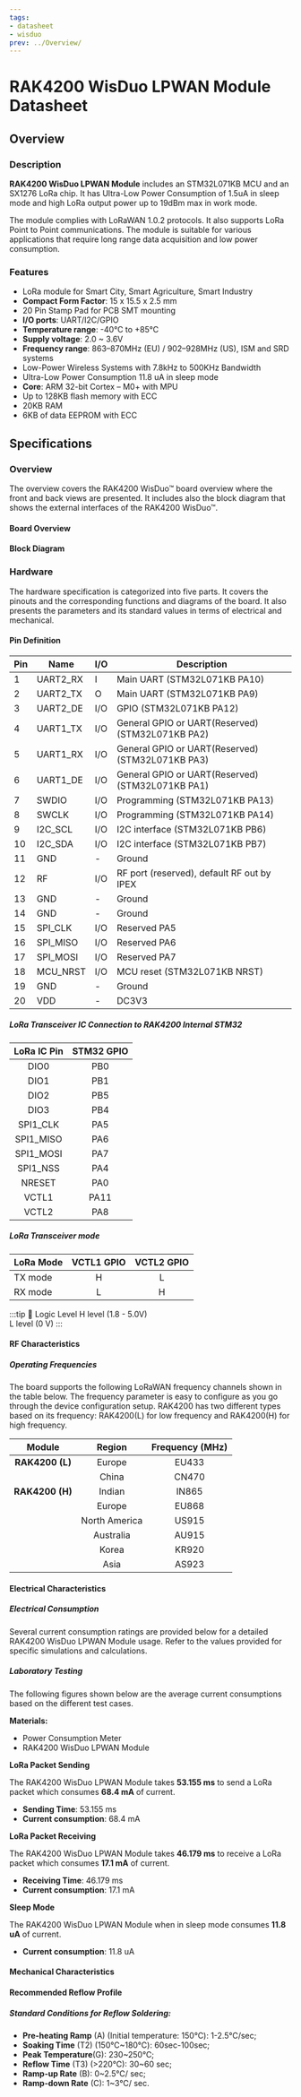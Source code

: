 ```yaml
---
tags:
- datasheet
- wisduo
prev: ../Overview/
---
```

# RAK4200 WisDuo LPWAN Module Datasheet

<!--
<rk-img
  src="/assets/images/wisduo/rak4200-module/datasheet/overview.png"
  width="50%"
  caption="RAK4200 Module"
/>
--->

## Overview

### Description

**RAK4200 WisDuo LPWAN Module** includes an STM32L071KB MCU and an SX1276 LoRa chip. It has Ultra-Low Power Consumption of 1.5uA in sleep mode and high LoRa output power up to 19dBm max in work mode.

The module complies with LoRaWAN 1.0.2 protocols. It also supports LoRa Point to Point communications. The module is suitable for various applications that require long range data acquisition and low power consumption.

### Features

* LoRa module for Smart City, Smart Agriculture, Smart Industry
* **Compact Form Factor**: 15 x 15.5 x 2.5 mm
* 20 Pin Stamp Pad for PCB SMT mounting
* **I/O ports**: UART/I2C/GPIO
* **Temperature range**: -40°C to +85°C
* **Supply voltage**: 2.0 ~ 3.6V
* **Frequency range**: 863–870MHz (EU) / 902–928MHz (US), ISM and SRD systems
* Low-Power Wireless Systems with 7.8kHz to 500KHz Bandwidth
* Ultra-Low Power Consumption 11.8 uA in sleep mode
* **Core**: ARM 32-bit Cortex – M0+ with MPU
* Up to 128KB flash memory with ECC
* 20KB RAM
* 6KB of data EEPROM with ECC


## Specifications

### Overview

The overview covers the RAK4200 WisDuo™ board overview where the front and back views are presented. It includes also the block diagram that shows the external interfaces of the RAK4200 WisDuo™.


#### Board Overview

<!---The figure below shows the top view of the RAK4200 WisDuo LPWAN Module. The dimensions of the Module are 15 x 15.5 x 2.5 mm.
(Mechanical Characteristics)
--->


<rk-img
  src="/assets/images/wisduo/rak4200-module/datasheet/back_view.png"
  width="60%"
  caption="RAK4200 WisDuo LPWAN Module Front and Back View"
/>


#### Block Diagram

<!--- The block diagram below shows the external interfaces of the RAK4200 WisDuo LPWAN Module. --->

<rk-img
  src="/assets/images/wisduo/rak4200-module/datasheet/block-diagram.png"
  width="60%"
  caption="RAK4200 WisDuo™ Block Diagram"
/>

### Hardware

The hardware specification is categorized into five parts. It covers the pinouts and the corresponding functions and diagrams of the board. It also presents the parameters and its standard values in terms of electrical and mechanical. 


#### Pin Definition

<!---Provided in this section is the Pinout of the RAK4200 WisDuo LPWAN Module.--->

<rk-img
  src="/assets/images/wisduo/rak4200-module/datasheet/pinout-for-rak4200.png"
  width="65%"
  caption="Pinout for RAK4200"
/>


| Pin | Name     | I/O | Description                                      |
| --- | -------- | --- | ------------------------------------------------ |
| 1   | UART2_RX | I   | Main UART (STM32L071KB PA10)                     |
| 2   | UART2_TX | O   | Main UART (STM32L071KB PA9)                      |
| 3   | UART2_DE | I/O | GPIO (STM32L071KB PA12)                          |
| 4   | UART1_TX | I/O | General GPIO or UART(Reserved) (STM32L071KB PA2) |
| 5   | UART1_RX | I/O | General GPIO or UART(Reserved) (STM32L071KB PA3) |
| 6   | UART1_DE | I/O | General GPIO or UART(Reserved) (STM32L071KB PA1) |
| 7   | SWDIO    | I/O | Programming (STM32L071KB PA13)                   |
| 8   | SWCLK    | I/O | Programming (STM32L071KB PA14)                   |
| 9   | I2C_SCL  | I/O | I2C interface (STM32L071KB PB6)                  |
| 10  | I2C_SDA  | I/O | I2C interface (STM32L071KB PB7)                  |
| 11  | GND      | -   | Ground                                           |
| 12  | RF       | I/O | RF port (reserved), default RF out by IPEX       |
| 13  | GND      | -   | Ground                                           |
| 14  | GND      | -   | Ground                                           |
| 15  | SPI_CLK  | I/O | Reserved PA5                                     |
| 16  | SPI_MISO | I/O | Reserved PA6                                     |
| 17  | SPI_MOSI | I/O | Reserved PA7                                     |
| 18  | MCU_NRST | I/O | MCU reset (STM32L071KB NRST)                     |
| 19  | GND      | -   | Ground                                           |
| 20  | VDD      | -   | DC3V3                                            |


##### LoRa Transceiver IC Connection to RAK4200 Internal STM32

| **LoRa IC Pin** | **STM32 GPIO**  |
|:------------:|:------------------:| 
| DIO0         | PB0                | 
| DIO1         | PB1                | 
| DIO2         | PB5                | 
| DIO3         | PB4                | 
| SPI1_CLK     | PA5                | 
| SPI1_MISO    | PA6                | 
| SPI1_MOSI    | PA7                | 
| SPI1_NSS     | PA4                |
| NRESET       | PA0                |
| VCTL1        | PA11               |
| VCTL2        | PA8                |

##### LoRa Transceiver mode

| **LoRa Mode**  | **VCTL1 GPIO** | **VCTL2 GPIO**  |
|:---------------|:-------------: |:---------------:|
| TX mode        | H              |       L         |
| RX mode        | L              |       H         |

:::tip 📝 Logic Level
H level (1.8 - 5.0V)<br> 
L level (0 V)
:::

#### RF Characteristics

##### Operating Frequencies

The board supports the following LoRaWAN frequency channels shown in the table below. The frequency parameter is easy to configure as you go through the device configuration setup. RAK4200 has two different types based on its frequency: RAK4200(L) for low frequency and RAK4200(H) for high frequency.

|     **Module**      |  **Region**   | **Frequency (MHz)** |
| :-----------------: | :-----------: | :-----------------: |
| **RAK4200** **(L)** |    Europe     |        EU433        |
|                     |     China     |        CN470        |
| **RAK4200** **(H)** |    Indian     |        IN865        |
|                     |    Europe     |        EU868        |
|                     | North America |        US915        |
|                     |   Australia   |        AU915        |
|                     |     Korea     |        KR920        |
|                     |     Asia      |        AS923        |



#### Electrical Characteristics

##### Electrical Consumption

Several current consumption ratings are provided below for a detailed RAK4200 WisDuo LPWAN Module usage. Refer to the values provided for specific simulations and calculations.

##### Laboratory Testing

The following figures shown below are the average current consumptions based on the different test cases.

**Materials:**
   * Power Consumption Meter
   * RAK4200 WisDuo LPWAN Module

**LoRa Packet Sending**

The RAK4200 WisDuo LPWAN Module takes **53.155 ms** to send a LoRa packet which consumes **68.4 mA** of current.

   * **Sending Time**: 53.155 ms
   * **Current consumption**: 68.4 mA


<rk-img
  src="/assets/images/wisduo/rak4200-module/datasheet/oscilloscope-screen-capture-of-lora®-packet-sending.jpg"
  width="75%"
  caption="Oscilloscope Screen Capture of LoRa Packet Sending"
/>

**LoRa Packet Receiving**

The RAK4200 WisDuo LPWAN Module takes **46.179 ms** to receive a LoRa packet which consumes **17.1 mA** of current.

   * **Receiving Time**: 46.179 ms
   * **Current consumption**: 17.1 mA

<rk-img
  src="/assets/images/wisduo/rak4200-module/datasheet/oscilloscope-screen-capture-of-lora®-packet-receiving.jpg"
  width="75%"
  caption="Oscilloscope Screen Capture of LoRa Packet Receiving"
/>

**Sleep Mode**

The RAK4200 WisDuo LPWAN Module when in sleep mode consumes **11.8 uA** of current.

   * **Current consumption**: 11.8 uA

<rk-img
  src="/assets/images/wisduo/rak4200-module/datasheet/oscilloscope-screen-capture-of-rak4200-lpwan-module-in-sleep-mode.jpg"
  width="75%"
  caption="Oscilloscope Screen Capture of RAK4200 WisDuo LPWAN Module in sleep mode"
/>

#### Mechanical Characteristics


<!---The following figure is the mechanical dimensions of the RAK4200 WisDuo LPWAN Module.--->

<rk-img
  src="/assets/images/wisduo/rak4200-module/datasheet/mechanical-dimensions.jpg"
  width="55%"
  caption="Mechanical Dimensions"
/>

#### Recommended Reflow Profile

<!--- In this section, the recommended reflow profile for RAK4200 WisDuo LPWAN Module is described in the image below: --->


<rk-img
  src="/assets/images/wisduo/rak4200-module/datasheet/recommended-reflow-profile.jpg"
  width="60%"
  caption="Recommended Reflow Profile"
/>

##### Standard Conditions for Reflow Soldering:

* **Pre-heating Ramp** (A) (Initial temperature: 150℃): 1-2.5℃/sec;
* **Soaking Time** (T2) (150℃~180℃): 60sec-100sec;
* **Peak Temperature**(G): 230~250℃;
* **Reflow Time** (T3) (>220℃): 30~60 sec;
* **Ramp-up Rate** (B): 0~2.5℃/ sec;
* **Ramp-down Rate** (C): 1~3℃/ sec.
